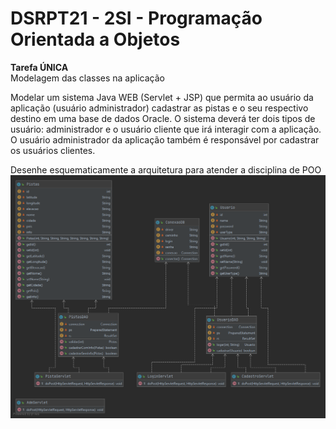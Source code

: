 # DSRPT21 - 2SI - Programação Orientada a Objetos

**Tarefa ÚNICA**  
Modelagem das classes na aplicação  

Modelar um sistema Java WEB (Servlet + JSP) que permita ao usuário da aplicação
(usuário administrador) cadastrar as pistas e o seu respectivo destino em uma base de dados
Oracle. 
O sistema deverá ter dois tipos de usuário: administrador e o usuário cliente que irá 
interagir com a aplicação. O usuário administrador da aplicação também é responsável por
cadastrar os usuários clientes.

Desenhe esquematicamente a arquitetura para atender a disciplina de POO
![](diagram/DSRPT21-2SI-POO_diagram.png)
